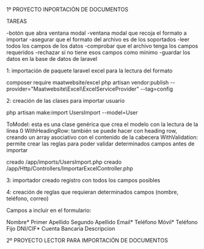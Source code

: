 1º PROYECTO
INPORTACIÓN DE DOCUMENTOS 

TAREAS

-botón que abra ventana modal
-ventana modal que recoja el formato a importar
-asegurar que el formato del archivo es de los soportados
-leer todos los campos de los datos
-comprobar que el archivo tenga los campos requeridos
-rechazar si no tiene esos campos como mínimo
-guardar los datos en la base de datos de laravel


1: importación de paquete laravel excel para la lectura del formato

composer require maatwebsite/excel
php artisan vendor:publish --provider="Maatwebsite\Excel\ExcelServiceProvider" --tag=config

2: creación de las clases para importar usuario

php artisan make:import UsersImport --model=User

ToModel: esta es una clase genérica que crea el modelo con la lectura de la línea 0
WithHeadingRow: también se puede hacer con heading row, creando un array asociativo con el contenido de la cabecera
WithValidation: permite crear las reglas para poder validar determinados campos antes de importar

creado /app/imports/UsersImport.php
creado /app/Http/Controllers/ImportarExcelController.php

3: importador creado registro con todos los campos posibles

4: creación de reglas que requieran determinados campos (nombre, teléfono, correo)

Campos a incluir en el formulario:

Nombre*
Primer Apellido
Segundo Apellido
Email*
Teléfono Móvil*
Teléfono Fijo
DNI/CIF*
Cuenta Bancaria
Descripcion


2º PROYECTO
LECTOR PARA IMPORTACIÓN DE DOCUMENTOS